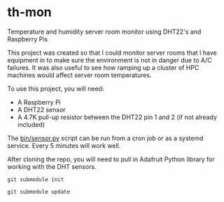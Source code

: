# th-mon
Temperature and humidity server room monitor using DHT22's and Raspberry Pis

This project was created so that I could monitor server rooms that I have equipment in to make sure the environment is not in danger due to A/C failures. It was also useful to see how ramping up a cluster of HPC machines would affect server room temperatures.

To use this project, you will need:
  - A Raspberry Pi
  - A DHT22 sensor
  - A 4.7K pull-up resistor between the DHT22 pin 1 and 2 (if not already included)

The [bin/sensor.py](bin/sensor.py) script can be run from a cron job or as a systemd service. Every 5 minutes will work well.

After cloning the repo, you will need to pull in Adafruit Python library for working with the DHT sensors.

```git submodule init```

```git submodule update```

